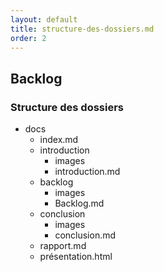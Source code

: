 ```yaml
---
layout: default
title: structure-des-dossiers.md
order: 2
---
```

<!-- new slide -->
## Backlog

<!-- new slide -->
### Structure des dossiers


<!-- note -->
- docs
  - index.md
  - introduction
    - images
    - introduction.md
  - backlog
    - images
    - Backlog.md
  - conclusion
    - images
    - conclusion.md
  -  rapport.md
  -  présentation.html

